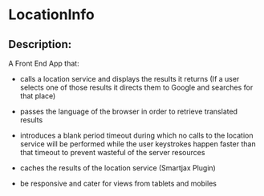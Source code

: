 # LocationInfo

## Description:
 A Front End App that:

- calls a location service and displays the results it returns
 (If a user selects one of those results it directs them to Google and searches for that place)

- passes the language of the browser in order to retrieve translated results

- introduces a blank period timeout during which no calls to the location service will be performed while the user keystrokes happen faster than that timeout to prevent wasteful of the server resources
  
- caches the results of the location service (Smartjax Plugin)

- be responsive and cater for views from tablets and mobiles
